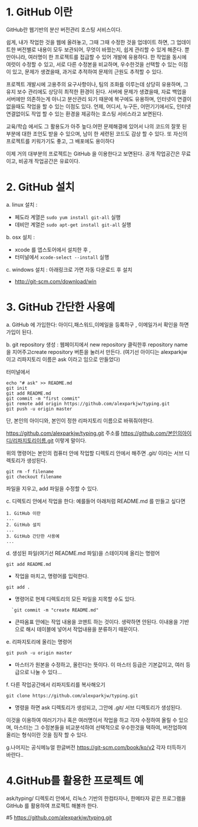 # 1. GitHub 이란

GitHub란 웹기반의 분산 버전관리 호스팅 서비스이다. 

쉽게, 내가 작업한 것을 웹에 올려놓고, 그때 그때 수정한 것을 업데이트 하면, 그 업데이트한 버전별로 내용이 모두 보관되어, 무엇이 바꿨는지, 쉽게 관리할 수 있게 해준다.
뿐만아니라, 여러명이 한 프로젝트를 접급할 수 있어 개발에 유용하다. 한 작업을 동시에 여럿이 수정할 수 있고, 서로 다른 수정본을 비교하며, 우수한것을 선택할 수 있는 이점이 있고, 문제가 생겼을때, 과거로 추적하여 문제의 근원도 추적할 수 있다.

프로젝트 개발시에 고용주의 요구사항이나, 팀의 조화를 이루는데 상당히 유용하며, 그 유지 보수 관리에도 상당히 최적한 환경이 된다.
서버에 문제가 생겼을때, 자료 백업을 서버에만 의존하는게 아니고 분산관리 되기 때문에 복구에도 유용하며, 인터넷이 연결이 없을때도 작업을 할 수 있는 이점도 있다.
언제, 어디서, 누구든, 어떤기기에서도, 인터넷 연결없이도 작업 할 수 있는 환경을 제공하는 호스팅 서비스라고 보면된다. 

교육/학습 에서도 그 활용도가 아주 높다.어떤 문제해결에 있어서 나의 코드의 잘못 된 부분에 대한 조언도 받을 수 있으며, 남이 한 세련된 코드도 감상 할 수 있다.
또 자신의 프로젝트를 키워가기도 좋고, 그 배포에도 용이하다 

이제 거의 대부분의 프로젝트는 GitHub 을 이용한다고 보면된다. 공개 작업공간은 무료이고, 비공개 작업공간은 유료이다.



# 2. GitHub 설치

a. linux 설치 :
 - 페도라 계열은 `sudo yum install git-all` 실행
 - 데비안 계열은 `sudo apt-get install git-all` 실행

b. osx 설치 : 
 - xcode 를 앱스토어에서 설치한 후 , 
 - 터미널에서 `xcode-select --install` 실행

c. windows 설치 : 아래링크로 가면 자동 다운로드 후 설치
 - http://git-scm.com/download/win 


# 3. GitHub 간단한 사용예

a. GitHub 에 가입한다: 아이디,패스워드,이메일을 등록하구 , 이메일가서 확인을 하면 가입이 된다.

b. git repository 생성 : 웹페이지에서 new repository 클릭한후 repository name 을 지어주고create repository 버튼을 눌러서 만든다. (여기선 아이디는 alexparkjw 이고 리파지토리 이름은 ask 이라고 임으로 만들었다)

터미널에서 
```
echo "# ask" >> README.md
git init
git add README.md
git commit -m "first commit"
git remote add origin https://github.com/alexparkjw/typing.git
git push -u origin master
```

단, 본인의 아이디와, 본인이 정한 리파지토리 이름으로 바꿔줘야한다.

https://github.com/alexparkjw/typing.git 주소를 https://github.com/본인의아이디/리파지토리이름.git  이렇게 말이다.

위의 명령어는 본인의 컴퓨터 안에 작업할 디렉토리 안에서 해주면 .git/ 이라는 서브 디렉토리가 생성된다.


```
git rm -f filename
git checkout filename
```

파일을 지우고, add 파일을 수정할 수 있다. 


c. 디렉토리 안에서 작업을 한다: 예를들어 아래처럼 README.md 를 만들고 싶다면
```
1. GitHub 이란
...
2. GitHub 설치
...
3. GitHub 간단한 사용예
...

```



d. 생성된 파일(여기선 README.md 파일)을 스테이지에 올리는 명령어
```
git add README.md
```
 - 작업을 마치고,  명령어를 입럭한다.
```
git add .
```
 - 명령어로 현제 디렉토리의 모든 파일을 지목할 수도 있다.
```
  `git commit -m "create README.md"
```
- 큰따옴표 안에는 작업 내용을 코맨트 하는 것이다. 생략하면 안된다. 이내용을 기반으로 해시 테이블에 넣어서 작업내용을 분류하기 때문이다.




e. 리파지토리에 올리는 명령어
```
git push -u origin master
```
- 마스터가 원본을 수정하고, 올린다는 뜻이다. 이 마스터 등급은 기본값이고, 여러 등급으로 나눌 수 있다...


f. 다른 작업공간에서 리파지토리를 복사해오기

```
git clone https://github.com/alexparkjw/typing.git
```

- 명령을 하면 ask 디렉토리가 생성되고, 그안에 .git/ 서브 디렉토리가 생성된다. 

이것을 이용하여 여러기기나 혹은 여러명이서 작업을 하고 각자 수정하여 올릴 수 있으며,
마스터는 그 수정본들을 비교분석하여 선택적으로 우수한것을 택하여, 버전업하여 올리는 형식이란 것을 짐작 할 수 있다.



g.나머지는 공식메뉴얼 한글버전 https://git-scm.com/book/ko/v2 각자 터득하기 바란다..


# 4.GitHub를 활용한 프로젝트 예
ask/typing/ 디렉토리 안에서, 리눅스 기반의 한컴타자나, 한메타자 같은 프로그램을 GitHub 를 활용하여 프로젝트 해볼까 한다.


#5 https://github.com/alexparkjw/typing.git

